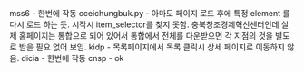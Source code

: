 mss6   -  한번에 작동
cceichungbuk.py   -  아마도 페이지 로드 후에 특정 element  를 다시 로드 하는 듯. 시작시 item_selector를 찾지 못함. 충북창조경제혁신센터인데 실제 홈페이지는 통합으로 되어 있어서 통합에서 전체를 다운받으면 각 지점의 것을 별도로 받을 필요 없어 보임.
kidp   -   목록페이지에서 목록 클릭시 상세 페이지로 이동하지 않음.
dicia   -  한번에 작동
cnsp     -    ok


